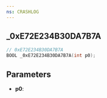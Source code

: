 ```yaml
---
ns: CRASHLOG
---
```

## _0xE72E234B30DA7B7A

```c
// 0xE72E234B30DA7B7A
BOOL _0xE72E234B30DA7B7A(int p0);
```

## Parameters
* **p0**:
